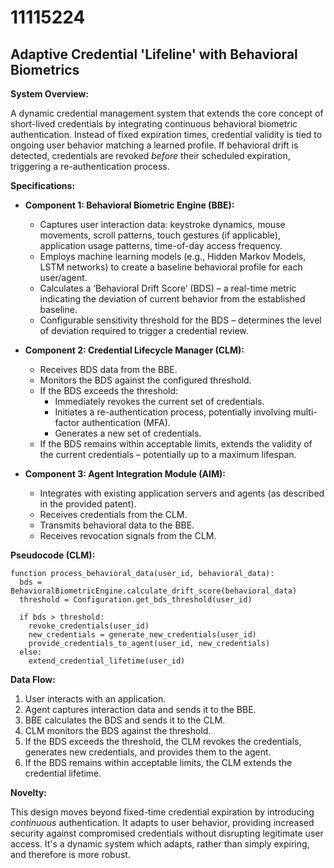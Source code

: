 # 11115224

## Adaptive Credential 'Lifeline' with Behavioral Biometrics

**System Overview:**

A dynamic credential management system that extends the core concept of short-lived credentials by integrating continuous behavioral biometric authentication. Instead of fixed expiration times, credential validity is tied to ongoing user behavior matching a learned profile. If behavioral drift is detected, credentials are revoked *before* their scheduled expiration, triggering a re-authentication process.

**Specifications:**

*   **Component 1: Behavioral Biometric Engine (BBE):**
    *   Captures user interaction data: keystroke dynamics, mouse movements, scroll patterns, touch gestures (if applicable), application usage patterns, time-of-day access frequency.
    *   Employs machine learning models (e.g., Hidden Markov Models, LSTM networks) to create a baseline behavioral profile for each user/agent.
    *   Calculates a ‘Behavioral Drift Score’ (BDS) – a real-time metric indicating the deviation of current behavior from the established baseline.
    *   Configurable sensitivity threshold for the BDS – determines the level of deviation required to trigger a credential review.

*   **Component 2: Credential Lifecycle Manager (CLM):**
    *   Receives BDS data from the BBE.
    *   Monitors the BDS against the configured threshold.
    *   If the BDS exceeds the threshold:
        *   Immediately revokes the current set of credentials.
        *   Initiates a re-authentication process, potentially involving multi-factor authentication (MFA).
        *   Generates a new set of credentials.
    *   If the BDS remains within acceptable limits, extends the validity of the current credentials – potentially up to a maximum lifespan.

*   **Component 3: Agent Integration Module (AIM):**
    *   Integrates with existing application servers and agents (as described in the provided patent).
    *   Receives credentials from the CLM.
    *   Transmits behavioral data to the BBE.
    *   Receives revocation signals from the CLM.

**Pseudocode (CLM):**

```
function process_behavioral_data(user_id, behavioral_data):
  bds = BehavioralBiometricEngine.calculate_drift_score(behavioral_data)
  threshold = Configuration.get_bds_threshold(user_id)

  if bds > threshold:
    revoke_credentials(user_id)
    new_credentials = generate_new_credentials(user_id)
    provide_credentials_to_agent(user_id, new_credentials)
  else:
    extend_credential_lifetime(user_id)
```

**Data Flow:**

1.  User interacts with an application.
2.  Agent captures interaction data and sends it to the BBE.
3.  BBE calculates the BDS and sends it to the CLM.
4.  CLM monitors the BDS against the threshold.
5.  If the BDS exceeds the threshold, the CLM revokes the credentials, generates new credentials, and provides them to the agent.
6.  If the BDS remains within acceptable limits, the CLM extends the credential lifetime.

**Novelty:**

This design moves beyond fixed-time credential expiration by introducing *continuous* authentication. It adapts to user behavior, providing increased security against compromised credentials without disrupting legitimate user access. It's a dynamic system which adapts, rather than simply expiring, and therefore is more robust.